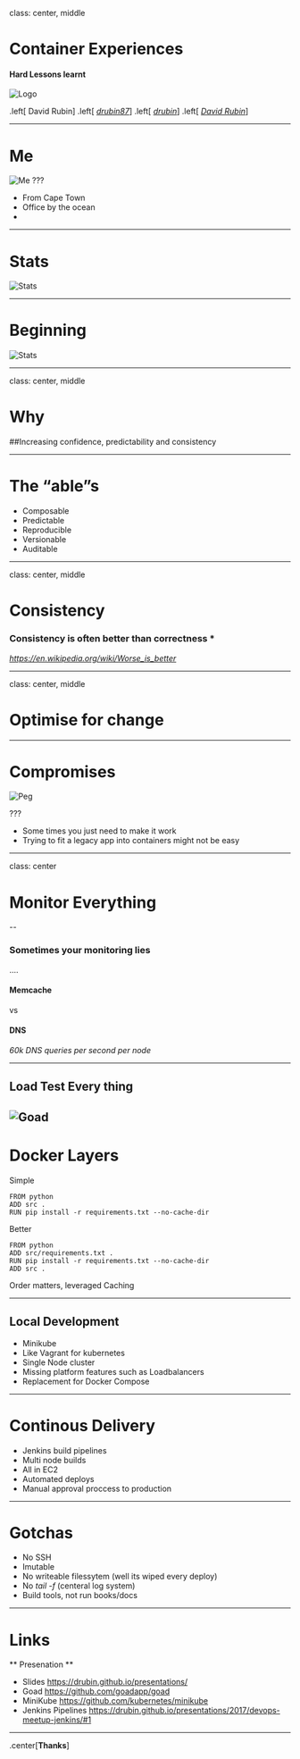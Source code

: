 class: center, middle

# Container Experiences 

#### Hard Lessons learnt

![Logo](olx.jpg) 

.left[
David Rubin]
.left[
[<i class="fa fa-twitter" aria-hidden="true"> drubin87</i>](http://twitter.com/drubin87)]
.left[
[<i class="fa fa-github" aria-hidden="true"> drubin</i>](http://github.com/drubin)]
.left[
[<i class="fa fa-linkedin" aria-hidden="true"> David Rubin</i>](https://www.linkedin.com/in/davidrub)]

---

# Me 
![Me](tablemountain.jpg) 
???
- From Cape Town 
- Office by the ocean
- 
---

# Stats 
![Stats](stats.png)

---

# Beginning 
![Stats](beginning.png)

---
class: center, middle

# Why 

##Increasing confidence, predictability and consistency

---
# The “able”s

* Composable
* Predictable 
* Reproducible
* Versionable 
* Auditable
---
class: center, middle

# Consistency
### Consistency is often better than correctness * 

*https://en.wikipedia.org/wiki/Worse_is_better*

---
class: center, middle
# Optimise for change 
---
# Compromises 

![Peg](peg.jpg)

???
- Some times you just need to make it work
- Trying to fit a legacy app into containers might not be easy
---
class: center
# Monitor Everything 

--
### Sometimes your monitoring lies 

....

#### Memcache 
vs
#### DNS

*60k DNS queries per second per node* 

---
## Load Test Every thing

![Goad](goad.gif)
---
# Docker Layers 

Simple 

```docker   
FROM python
ADD src .
RUN pip install -r requirements.txt --no-cache-dir
```  

Better

```docker
FROM python
ADD src/requirements.txt .
RUN pip install -r requirements.txt --no-cache-dir
ADD src .
```

Order matters, leveraged Caching 

---
## Local Development 

* Minikube 
* Like Vagrant for kubernetes 
* Single Node cluster 
* Missing platform features such as Loadbalancers
* Replacement for Docker Compose 

---
# Continous Delivery 

* Jenkins build pipelines 
* Multi node builds 
* All in EC2 
* Automated deploys
* Manual approval proccess to production

---
# Gotchas

* No SSH 
* Imutable 
* No writeable filessytem (well its wiped every deploy)
* No *tail -f* (centeral log system)
* Build tools, not run books/docs 

---
# Links

** Presenation ** 
* Slides https://drubin.github.io/presentations/ 
* Goad https://github.com/goadapp/goad 
* MiniKube https://github.com/kubernetes/minikube 
* Jenkins Pipelines https://drubin.github.io/presentations/2017/devops-meetup-jenkins/#1 

 --- 
.center[**Thanks**]
